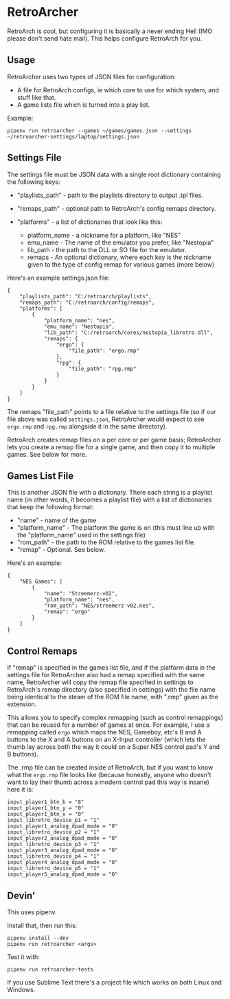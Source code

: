# RetroArcher

RetroArch is cool, but configuring it is basically a never ending Hell (IMO please don't send hate mail). This helps configure RetroArch for you.

## Usage

RetroArcher uses two types of JSON files for configuration:

* A file for RetroArch configs, ie which core to use for which system, and stuff like that.
* A game lists file which is turned into a play list.

Example:

    pipenv run retroarcher --games ~/games/games.json --settings ~/retroarcher-settings/laptop/settings.json

## Settings File

The settings file must be JSON data with a single root dictionary containing the following keys:

* "playlists_path" - path to the playlists directory to output .tpl files.
* "remaps_path" - optional path to RetroArch's config remaps directory.
* "platforms" - a list of dictionaries that look like this:

    * platform_name - a nickname for a platform, like "NES"
    * emu_name - The name of the emulator you prefer, like "Nestopia"
    * lib_path - the path to the DLL or SO file for the emulator.
    * remaps - An optional dictionary, where each key is the nickname given to the type of config remap for various games (more below)

Here's an example settings.json file:

```
{
    "playlists_path": "C:/retroarch/playlists",
    "remaps_path": "C:/retroarch/config/remaps",
    "platforms": [
        {
            "platform_name": "nes",
            "emu_name": "Nestopia",
            "lib_path": "C:/retroarch/cores/nestopia_libretro.dll",
            "remaps": {
                "ergo": {
                    "file_path": "ergo.rmp"
                },
                "rpg": {
                    "file_path": "rpg.rmp"
                }
            }
        }
    ]
}
```

The remaps "file_path" points to a file relative to the settings file (so if our file above was called `settings.json`, RetroArcher would expect to see `ergo.rmp` and `rpg.rmp` alongside it in the same directory).

RetroArch creates remap files on a per core or per game basis; RetroArcher lets you create a remap file for a single game, and then copy it to multiple games. See below for more.

## Games List File

This is another JSON file with a dictionary. There each string is a playlist name (in other words, it becomes a playlist file) with a list of dictionaries that keep the following format:

* "name" - name of the game
* "platform_name" - The platform the game is on (this must line up with the "platform_name" used in the settings file)
* "rom_path" - the path to the ROM relative to the games list file.
* "remap" - Optional. See below.

Here's an example:

```
{
    "NES Games": [
        {
            "name": "Streemerz-v02",
            "platform_name": "nes",
            "rom_path": "NES/streemerz-v02.nes",
            "remap": "ergo"
        }
    ]
}
```

## Control Remaps

If "remap" is specified in the games list file, and if the platform data in the settings file for RetroArcher also had a remap specified with the same name, RetroArcher will copy the remap file specified in settings to RetroArch's remap directory (also specified in settings) with the file name being identical to the steam of the ROM file name, with ".rmp" given as the extension.

This allows you to specify complex remapping (such as control remappings) that can be reused for a number of games at once. For example, I use a remapping called `ergo` which maps the NES, Gameboy, etc's B and A buttons to the X and A buttons on an X-Input controller (which lets the thumb lay across both the way it could on a Super NES control pad's Y and B buttons).

The .rmp file can be created inside of RetroArch, but if you want to know what the `ergo.rmp` file looks like (because honestly, anyone who doesn't want to lay their thumb across a modern control pad this way is insane) here it is:

```
input_player1_btn_b = "8"
input_player1_btn_y = "0"
input_player1_btn_x = "0"
input_libretro_device_p1 = "1"
input_player1_analog_dpad_mode = "0"
input_libretro_device_p2 = "1"
input_player2_analog_dpad_mode = "0"
input_libretro_device_p3 = "1"
input_player3_analog_dpad_mode = "0"
input_libretro_device_p4 = "1"
input_player4_analog_dpad_mode = "0"
input_libretro_device_p5 = "1"
input_player5_analog_dpad_mode = "0"
```


## Devin'

This uses pipenv.

Install that, then run this:

    pipenv install --dev
    pipenv run retroarcher <args>

Test it with:

    pipenv run retroarcher-tests

If you use Sublime Text there's a project file which works on both Linux and Windows.

